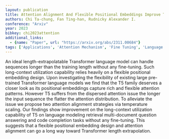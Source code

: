```yaml
---
layout: publication
title: Attention Alignment And Flexible Positional Embeddings Improve Transformer Length Extrapolation
authors: Chi Ta-chung, Fan Ting-han, Rudnicky Alexander I.
conference: "Arxiv"
year: 2023
bibkey: chi2023attention
additional_links:
  - {name: "Paper", url: "https://arxiv.org/abs/2311.00684"}
tags: ['Applications', 'Attention Mechanism', 'Fine Tuning', 'Language Modeling', 'Model Architecture', 'Pretraining Methods', 'Training Techniques', 'Transformer']
---
```

An ideal length-extrapolatable Transformer language model can handle sequences longer than the training length without any fine-tuning. Such long-context utilization capability relies heavily on a flexible positional embedding design. Upon investigating the flexibility of existing large pre-trained Transformer language models we find that the T5 family deserves a closer look as its positional embeddings capture rich and flexible attention patterns. However T5 suffers from the dispersed attention issue the longer the input sequence the flatter the attention distribution. To alleviate the issue we propose two attention alignment strategies via temperature scaling. Our findings show improvement on the long-context utilization capability of T5 on language modeling retrieval multi-document question answering and code completion tasks without any fine-tuning. This suggests that a flexible positional embedding design and attention alignment can go a long way toward Transformer length extrapolation.
